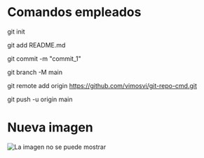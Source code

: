 # Comandos empleados

git init

git add README.md

git commit -m "commit_1"

git branch -M main

git remote add origin https://github.com/vimosvi/git-repo-cmd.git

git push -u origin main

# Nueva imagen

![La imagen no se puede mostrar](./images/imagen2.png)
